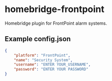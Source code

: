 # homebridge-frontpoint
Homebridge plugin for FrontPoint alarm systems.

## Example config.json

```json
{
    "platform": "FrontPoint",
    "name": "Security System",
    "username": "ENTER YOUR_USERNAME",
    "password": "ENTER YOUR PASSWORD"
}
```
